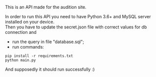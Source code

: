 This is an API made for the audition site.

In order to run this API you need to have Python 3.6+ and MySQL server installed on your device. \
Then you have to update the secret.json file with correct values for db connection and 
- run the query in file "database.sql";
- run commands:
```
pip install -r requirements.txt
python main.py
```

And supposedly it should run successfully :)

